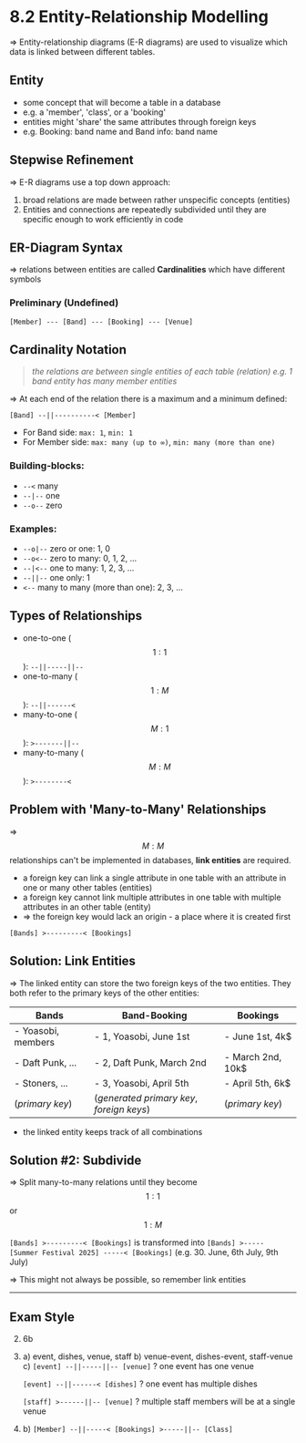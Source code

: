 # 8.2 Entity-Relationship Modelling

=> Entity-relationship diagrams (E-R diagrams) are used to visualize which data is linked between different tables.

## Entity
- some concept that will become a table in a database
- e.g. a 'member', 'class', or a 'booking'
- entities might 'share' the same attributes through foreign keys
- e.g. Booking: band name and Band info: band name

## Stepwise Refinement
=> E-R diagrams use a top down approach:
1. broad relations are made between rather unspecific concepts (entities)
2. Entities and connections are repeatedly subdivided until they are specific enough to work efficiently in code

## ER-Diagram Syntax
=> relations between entities are called **Cardinalities** which have different symbols

### Preliminary (Undefined)
`[Member] --- [Band] --- [Booking] --- [Venue]`

## Cardinality Notation
> *the relations are between single entities of each table (relation)*
> *e.g. 1 band entity has many member entities*

=> At each end of the relation there is a maximum and a minimum defined:

`[Band] --||----------< [Member]`
- For Band side: `max: 1`, `min: 1`
- For Member side: `max: many (up to ∞)`, `min: many (more than one)`

### Building-blocks:
- `--<` many
- `--|--` one
- `--o--` zero

### Examples:
- `--o|--` zero or one: 1, 0
- `--o<--` zero to many: 0, 1, 2, ...
- `--|<--` one to many: 1, 2, 3, ...
- `--||--` one only: 1
- `<--` many to many (more than one): 2, 3, ...

## Types of Relationships
- one-to-one ($$1:1$$): `--||-----||--`
- one-to-many ($$1:M$$): `--||------<`
- many-to-one ($$M:1$$): `>-------||--`
- many-to-many ($$M:M$$): `>--------<`

## Problem with 'Many-to-Many' Relationships
=> $$M:M$$ relationships can't be implemented in databases, **link entities** are required.
- a foreign key can link a single attribute in one table with an attribute in one or many other tables (entities)
- a foreign key cannot link multiple attributes in one table with multiple attributes in an other table (entity)
- => the foreign key would lack an origin - a place where it is created first

`[Bands] >---------< [Bookings]`

## Solution: Link Entities
=> The linked entity can store the two foreign keys of the two entities. They both refer to the primary keys of the other entities:

| Bands                 | Band-Booking              | Bookings                |
| --------------------- | ------------------------- | ----------------------- |
| - Yoasobi, members    | - 1, Yoasobi, June 1st    | - June 1st, 4k$         |
| - Daft Punk, ...      | - 2, Daft Punk, March 2nd | - March 2nd, 10k$       |
| - Stoners, ...        | - 3, Yoasobi, April 5th   | - April 5th, 6k$        |
| (*primary key*)       | (*generated primary key*, *foreign keys*) | (*primary key*)         |

- the linked entity keeps track of all combinations

## Solution #2: Subdivide
=> Split many-to-many relations until they become $$1:1$$ or $$1:M$$

`[Bands] >---------< [Bookings]`
is transformed into
`[Bands] >----- [Summer Festival 2025] -----< [Bookings]`
(e.g. 30. June, 6th July, 9th July)

=> This might not always be possible, so remember link entities

---

## Exam Style
2. 6b

2. a) event, dishes, venue, staff
   b) venue-event, dishes-event, staff-venue
   c) 
      `[event] --||-----||-- [venue]` ?
      one event has one venue
      
      `[event] --||------< [dishes]` ?
      one event has multiple dishes

      `[staff] >------||-- [venue]` ?
      multiple staff members will be at a single venue

6. b) `[Member] --||-----< [Bookings] >-----||-- [Class]`